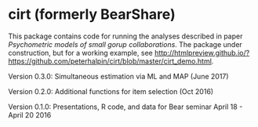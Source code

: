 # cirt (formerly BearShare)

This package contains code for running the analyses described in paper *Psychometric models of small gorup collaborations*. The package under construction, but for a working example, see http://htmlpreview.github.io/?https://github.com/peterhalpin/cirt/blob/master/cirt_demo.html. 

Version 0.3.0: Simultaneous estimation via ML and MAP (June 2017)

Version 0.2.0: Additional functions for item selection (Oct 2016)

Version 0.1.0: Presentations, R code, and data for Bear seminar April 18 - April 20 2016
